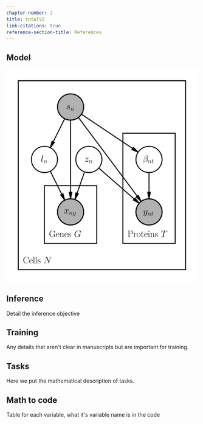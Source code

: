 ```yaml
---
chapter-number: 2
title: totalVI
link-citations: true
reference-section-title: References
---
```


## Model

![Fancy plot](assets/totalvi_graphical_model.svg)

## Inference

Detail the inference objective

## Training

Any details that aren't clear in manuscripts but are important for training.

## Tasks

Here we put the mathematical description of tasks.

## Math to code

Table for each variable, what it's variable name is in the code
